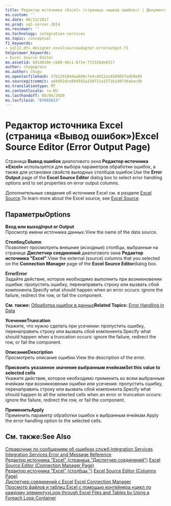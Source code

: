 ```yaml
---
title: Редактор источника «Excel» (страница «вывод ошибок») | Документация Майкрософт
ms.custom: ''
ms.date: 06/13/2017
ms.prod: sql-server-2014
ms.reviewer: ''
ms.technology: integration-services
ms.topic: conceptual
f1_keywords:
- sql12.dts.designer.excelsourceadapter.erroroutput.f1
helpviewer_keywords:
- Excel Source Editor
ms.assetid: 8d14019e-cb60-4bc1-b71e-7f2326de8317
author: chugugrace
ms.author: chugu
ms.openlocfilehash: 37b2291844aa690cfe4cd412a14569057adb9e85
ms.sourcegitcommit: ad4d92dce894592a259721a1571b1d8736abacdb
ms.translationtype: MT
ms.contentlocale: ru-RU
ms.lasthandoff: 08/04/2020
ms.locfileid: "87665013"
---
```

# <a name="excel-source-editor-error-output-page"></a><span data-ttu-id="0761d-102">Редактор источника Excel (страница «Вывод ошибок»)</span><span class="sxs-lookup"><span data-stu-id="0761d-102">Excel Source Editor (Error Output Page)</span></span>
  <span data-ttu-id="0761d-103">Страница **Вывод ошибок** диалогового окна **Редактор источника «Excel»** используется для выбора параметров обработки ошибок, а также для установки свойств выходных столбцов ошибок.</span><span class="sxs-lookup"><span data-stu-id="0761d-103">Use the **Error Output** page of the **Excel Source Editor** dialog box to select error handling options and to set properties on error output columns.</span></span>  
  
 <span data-ttu-id="0761d-104">Дополнительные сведения об источнике Excel см. в разделе [Excel Source](data-flow/excel-source.md).</span><span class="sxs-lookup"><span data-stu-id="0761d-104">To learn more about the Excel source, see [Excel Source](data-flow/excel-source.md).</span></span>  
  
## <a name="options"></a><span data-ttu-id="0761d-105">Параметры</span><span class="sxs-lookup"><span data-stu-id="0761d-105">Options</span></span>  
 <span data-ttu-id="0761d-106">**Вход или выход**</span><span class="sxs-lookup"><span data-stu-id="0761d-106">**Input or Output**</span></span>  
 <span data-ttu-id="0761d-107">Просмотр имени источника данных.</span><span class="sxs-lookup"><span data-stu-id="0761d-107">View the name of the data source.</span></span>  
  
 <span data-ttu-id="0761d-108">**Столбец**</span><span class="sxs-lookup"><span data-stu-id="0761d-108">**Column**</span></span>  
 <span data-ttu-id="0761d-109">Позволяет просмотреть внешние (исходные) столбцы, выбранные на странице **Диспетчер соединений** диалогового окна **Редактор источника "Excel"**.</span><span class="sxs-lookup"><span data-stu-id="0761d-109">View the external (source) columns that you selected on the **Connection Manager** page of the **Excel Source Editor**dialog box.</span></span>  
  
 <span data-ttu-id="0761d-110">**Error**</span><span class="sxs-lookup"><span data-stu-id="0761d-110">**Error**</span></span>  
 <span data-ttu-id="0761d-111">Задайте действие, которое необходимо выполнить при возникновении ошибки: пропустить ошибку, перенаправить строку или вызвать сбой компонента.</span><span class="sxs-lookup"><span data-stu-id="0761d-111">Specify what should happen when an error occurs: ignore the failure, redirect the row, or fail the component.</span></span>  
  
 <span data-ttu-id="0761d-112">**См. также:** [Обработка ошибок в данных](data-flow/error-handling-in-data.md)</span><span class="sxs-lookup"><span data-stu-id="0761d-112">**Related Topics:** [Error Handling in Data](data-flow/error-handling-in-data.md)</span></span>  
  
 <span data-ttu-id="0761d-113">**Усечение**</span><span class="sxs-lookup"><span data-stu-id="0761d-113">**Truncation**</span></span>  
 <span data-ttu-id="0761d-114">Укажите, что нужно сделать при усечении: пропустить ошибку, перенаправить строку или вызвать сбой компонента.</span><span class="sxs-lookup"><span data-stu-id="0761d-114">Specify what should happen when a truncation occurs: ignore the failure, redirect the row, or fail the component.</span></span>  
  
 <span data-ttu-id="0761d-115">**Описание**</span><span class="sxs-lookup"><span data-stu-id="0761d-115">**Description**</span></span>  
 <span data-ttu-id="0761d-116">Просмотреть описание ошибки.</span><span class="sxs-lookup"><span data-stu-id="0761d-116">View the description of the error.</span></span>  
  
 <span data-ttu-id="0761d-117">**Присвоить указанное значение выбранным ячейкам**</span><span class="sxs-lookup"><span data-stu-id="0761d-117">**Set this value to selected cells**</span></span>  
 <span data-ttu-id="0761d-118">Укажите действие, которое необходимо применить ко всем выбранным ячейкам при возникновении ошибки или усечения: пропустить ошибку, перенаправить строку или вызвать сбой компонента.</span><span class="sxs-lookup"><span data-stu-id="0761d-118">Specify what should happen to all the selected cells when an error or truncation occurs: ignore the failure, redirect the row, or fail the component.</span></span>  
  
 <span data-ttu-id="0761d-119">**Применить**</span><span class="sxs-lookup"><span data-stu-id="0761d-119">**Apply**</span></span>  
 <span data-ttu-id="0761d-120">Применить параметр обработки ошибок к выбранным ячейкам.</span><span class="sxs-lookup"><span data-stu-id="0761d-120">Apply the error handling option to the selected cells.</span></span>  
  
## <a name="see-also"></a><span data-ttu-id="0761d-121">См. также:</span><span class="sxs-lookup"><span data-stu-id="0761d-121">See Also</span></span>  
 <span data-ttu-id="0761d-122">[Справочник по сообщениям об ошибках служб Integration Services](../../2014/integration-services/integration-services-error-and-message-reference.md) </span><span class="sxs-lookup"><span data-stu-id="0761d-122">[Integration Services Error and Message Reference](../../2014/integration-services/integration-services-error-and-message-reference.md) </span></span>  
 <span data-ttu-id="0761d-123">[Редактор источника "Excel" &#40;страница "Диспетчер соединений"&#41;](../../2014/integration-services/excel-source-editor-connection-manager-page.md) </span><span class="sxs-lookup"><span data-stu-id="0761d-123">[Excel Source Editor &#40;Connection Manager Page&#41;](../../2014/integration-services/excel-source-editor-connection-manager-page.md) </span></span>  
 <span data-ttu-id="0761d-124">[Редактор источника "Excel" &#40;столбцы "&#41;](../../2014/integration-services/excel-source-editor-columns-page.md) </span><span class="sxs-lookup"><span data-stu-id="0761d-124">[Excel Source Editor &#40;Columns Page&#41;](../../2014/integration-services/excel-source-editor-columns-page.md) </span></span>  
 <span data-ttu-id="0761d-125">[Диспетчер соединений с Excel](connection-manager/excel-connection-manager.md) </span><span class="sxs-lookup"><span data-stu-id="0761d-125">[Excel Connection Manager](connection-manager/excel-connection-manager.md) </span></span>  
 [<span data-ttu-id="0761d-126">Просмотр файлов и таблиц Excel с помощью контейнера «цикл по каждому элементу»</span><span class="sxs-lookup"><span data-stu-id="0761d-126">Loop through Excel Files and Tables by Using a Foreach Loop Container</span></span>](control-flow/foreach-loop-container.md)  
  
  
